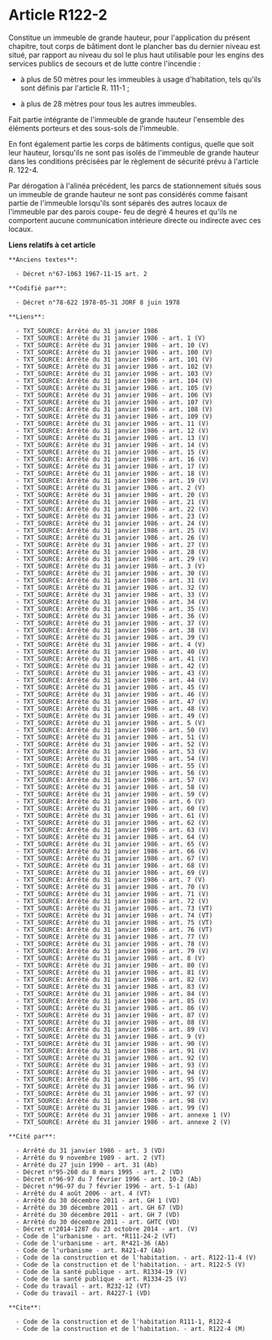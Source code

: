 # Article R122-2

Constitue un immeuble de grande hauteur, pour l'application du présent chapitre, tout corps de bâtiment dont le plancher bas
du dernier niveau est situé, par rapport au niveau du sol le plus haut utilisable pour les engins des services publics de
secours et de lutte contre l'incendie :

- à plus de 50 mètres pour les immeubles à usage d'habitation, tels qu'ils sont définis par l'article R. 111-1 ;

- à plus de 28 mètres pour tous les autres immeubles.

Fait partie intégrante de l'immeuble de grande hauteur l'ensemble des éléments porteurs et des sous-sols de l'immeuble.

En font également partie les corps de bâtiments contigus, quelle que soit leur hauteur, lorsqu'ils ne sont pas isolés de
l'immeuble de grande hauteur dans les conditions précisées par le règlement de sécurité prévu à l'article R. 122-4.

Par dérogation à l'alinéa précédent, les parcs de stationnement situés sous un immeuble de grande hauteur ne sont pas
considérés comme faisant partie de l'immeuble lorsqu'ils sont séparés des autres locaux de l'immeuble par des parois coupe-
feu de degré 4 heures et qu'ils ne comportent aucune communication intérieure directe ou indirecte avec ces locaux.

**Liens relatifs à cet article**

	**Anciens textes**:

	  - Décret n°67-1063 1967-11-15 art. 2

	**Codifié par**:

	  - Décret n°78-622 1978-05-31 JORF 8 juin 1978

	**Liens**:

	  - TXT_SOURCE: Arrêté du 31 janvier 1986
	  - TXT_SOURCE: Arrêté du 31 janvier 1986 - art. 1 (V)
	  - TXT_SOURCE: Arrêté du 31 janvier 1986 - art. 10 (V)
	  - TXT_SOURCE: Arrêté du 31 janvier 1986 - art. 100 (V)
	  - TXT_SOURCE: Arrêté du 31 janvier 1986 - art. 101 (V)
	  - TXT_SOURCE: Arrêté du 31 janvier 1986 - art. 102 (V)
	  - TXT_SOURCE: Arrêté du 31 janvier 1986 - art. 103 (V)
	  - TXT_SOURCE: Arrêté du 31 janvier 1986 - art. 104 (V)
	  - TXT_SOURCE: Arrêté du 31 janvier 1986 - art. 105 (V)
	  - TXT_SOURCE: Arrêté du 31 janvier 1986 - art. 106 (V)
	  - TXT_SOURCE: Arrêté du 31 janvier 1986 - art. 107 (V)
	  - TXT_SOURCE: Arrêté du 31 janvier 1986 - art. 108 (V)
	  - TXT_SOURCE: Arrêté du 31 janvier 1986 - art. 109 (V)
	  - TXT_SOURCE: Arrêté du 31 janvier 1986 - art. 11 (V)
	  - TXT_SOURCE: Arrêté du 31 janvier 1986 - art. 12 (V)
	  - TXT_SOURCE: Arrêté du 31 janvier 1986 - art. 13 (V)
	  - TXT_SOURCE: Arrêté du 31 janvier 1986 - art. 14 (V)
	  - TXT_SOURCE: Arrêté du 31 janvier 1986 - art. 15 (V)
	  - TXT_SOURCE: Arrêté du 31 janvier 1986 - art. 16 (V)
	  - TXT_SOURCE: Arrêté du 31 janvier 1986 - art. 17 (V)
	  - TXT_SOURCE: Arrêté du 31 janvier 1986 - art. 18 (V)
	  - TXT_SOURCE: Arrêté du 31 janvier 1986 - art. 19 (V)
	  - TXT_SOURCE: Arrêté du 31 janvier 1986 - art. 2 (V)
	  - TXT_SOURCE: Arrêté du 31 janvier 1986 - art. 20 (V)
	  - TXT_SOURCE: Arrêté du 31 janvier 1986 - art. 21 (V)
	  - TXT_SOURCE: Arrêté du 31 janvier 1986 - art. 22 (V)
	  - TXT_SOURCE: Arrêté du 31 janvier 1986 - art. 23 (V)
	  - TXT_SOURCE: Arrêté du 31 janvier 1986 - art. 24 (V)
	  - TXT_SOURCE: Arrêté du 31 janvier 1986 - art. 25 (V)
	  - TXT_SOURCE: Arrêté du 31 janvier 1986 - art. 26 (V)
	  - TXT_SOURCE: Arrêté du 31 janvier 1986 - art. 27 (V)
	  - TXT_SOURCE: Arrêté du 31 janvier 1986 - art. 28 (V)
	  - TXT_SOURCE: Arrêté du 31 janvier 1986 - art. 29 (V)
	  - TXT_SOURCE: Arrêté du 31 janvier 1986 - art. 3 (V)
	  - TXT_SOURCE: Arrêté du 31 janvier 1986 - art. 30 (V)
	  - TXT_SOURCE: Arrêté du 31 janvier 1986 - art. 31 (V)
	  - TXT_SOURCE: Arrêté du 31 janvier 1986 - art. 32 (V)
	  - TXT_SOURCE: Arrêté du 31 janvier 1986 - art. 33 (V)
	  - TXT_SOURCE: Arrêté du 31 janvier 1986 - art. 34 (V)
	  - TXT_SOURCE: Arrêté du 31 janvier 1986 - art. 35 (V)
	  - TXT_SOURCE: Arrêté du 31 janvier 1986 - art. 36 (V)
	  - TXT_SOURCE: Arrêté du 31 janvier 1986 - art. 37 (V)
	  - TXT_SOURCE: Arrêté du 31 janvier 1986 - art. 38 (V)
	  - TXT_SOURCE: Arrêté du 31 janvier 1986 - art. 39 (V)
	  - TXT_SOURCE: Arrêté du 31 janvier 1986 - art. 4 (V)
	  - TXT_SOURCE: Arrêté du 31 janvier 1986 - art. 40 (V)
	  - TXT_SOURCE: Arrêté du 31 janvier 1986 - art. 41 (V)
	  - TXT_SOURCE: Arrêté du 31 janvier 1986 - art. 42 (V)
	  - TXT_SOURCE: Arrêté du 31 janvier 1986 - art. 43 (V)
	  - TXT_SOURCE: Arrêté du 31 janvier 1986 - art. 44 (V)
	  - TXT_SOURCE: Arrêté du 31 janvier 1986 - art. 45 (V)
	  - TXT_SOURCE: Arrêté du 31 janvier 1986 - art. 46 (V)
	  - TXT_SOURCE: Arrêté du 31 janvier 1986 - art. 47 (V)
	  - TXT_SOURCE: Arrêté du 31 janvier 1986 - art. 48 (V)
	  - TXT_SOURCE: Arrêté du 31 janvier 1986 - art. 49 (V)
	  - TXT_SOURCE: Arrêté du 31 janvier 1986 - art. 5 (V)
	  - TXT_SOURCE: Arrêté du 31 janvier 1986 - art. 50 (V)
	  - TXT_SOURCE: Arrêté du 31 janvier 1986 - art. 51 (V)
	  - TXT_SOURCE: Arrêté du 31 janvier 1986 - art. 52 (V)
	  - TXT_SOURCE: Arrêté du 31 janvier 1986 - art. 53 (V)
	  - TXT_SOURCE: Arrêté du 31 janvier 1986 - art. 54 (V)
	  - TXT_SOURCE: Arrêté du 31 janvier 1986 - art. 55 (V)
	  - TXT_SOURCE: Arrêté du 31 janvier 1986 - art. 56 (V)
	  - TXT_SOURCE: Arrêté du 31 janvier 1986 - art. 57 (V)
	  - TXT_SOURCE: Arrêté du 31 janvier 1986 - art. 58 (V)
	  - TXT_SOURCE: Arrêté du 31 janvier 1986 - art. 59 (V)
	  - TXT_SOURCE: Arrêté du 31 janvier 1986 - art. 6 (V)
	  - TXT_SOURCE: Arrêté du 31 janvier 1986 - art. 60 (V)
	  - TXT_SOURCE: Arrêté du 31 janvier 1986 - art. 61 (V)
	  - TXT_SOURCE: Arrêté du 31 janvier 1986 - art. 62 (V)
	  - TXT_SOURCE: Arrêté du 31 janvier 1986 - art. 63 (V)
	  - TXT_SOURCE: Arrêté du 31 janvier 1986 - art. 64 (V)
	  - TXT_SOURCE: Arrêté du 31 janvier 1986 - art. 65 (V)
	  - TXT_SOURCE: Arrêté du 31 janvier 1986 - art. 66 (V)
	  - TXT_SOURCE: Arrêté du 31 janvier 1986 - art. 67 (V)
	  - TXT_SOURCE: Arrêté du 31 janvier 1986 - art. 68 (V)
	  - TXT_SOURCE: Arrêté du 31 janvier 1986 - art. 69 (V)
	  - TXT_SOURCE: Arrêté du 31 janvier 1986 - art. 7 (V)
	  - TXT_SOURCE: Arrêté du 31 janvier 1986 - art. 70 (V)
	  - TXT_SOURCE: Arrêté du 31 janvier 1986 - art. 71 (V)
	  - TXT_SOURCE: Arrêté du 31 janvier 1986 - art. 72 (V)
	  - TXT_SOURCE: Arrêté du 31 janvier 1986 - art. 73 (VT)
	  - TXT_SOURCE: Arrêté du 31 janvier 1986 - art. 74 (VT)
	  - TXT_SOURCE: Arrêté du 31 janvier 1986 - art. 75 (VT)
	  - TXT_SOURCE: Arrêté du 31 janvier 1986 - art. 76 (VT)
	  - TXT_SOURCE: Arrêté du 31 janvier 1986 - art. 77 (V)
	  - TXT_SOURCE: Arrêté du 31 janvier 1986 - art. 78 (V)
	  - TXT_SOURCE: Arrêté du 31 janvier 1986 - art. 79 (V)
	  - TXT_SOURCE: Arrêté du 31 janvier 1986 - art. 8 (V)
	  - TXT_SOURCE: Arrêté du 31 janvier 1986 - art. 80 (V)
	  - TXT_SOURCE: Arrêté du 31 janvier 1986 - art. 81 (V)
	  - TXT_SOURCE: Arrêté du 31 janvier 1986 - art. 82 (V)
	  - TXT_SOURCE: Arrêté du 31 janvier 1986 - art. 83 (V)
	  - TXT_SOURCE: Arrêté du 31 janvier 1986 - art. 84 (V)
	  - TXT_SOURCE: Arrêté du 31 janvier 1986 - art. 85 (V)
	  - TXT_SOURCE: Arrêté du 31 janvier 1986 - art. 86 (V)
	  - TXT_SOURCE: Arrêté du 31 janvier 1986 - art. 87 (V)
	  - TXT_SOURCE: Arrêté du 31 janvier 1986 - art. 88 (V)
	  - TXT_SOURCE: Arrêté du 31 janvier 1986 - art. 89 (V)
	  - TXT_SOURCE: Arrêté du 31 janvier 1986 - art. 9 (V)
	  - TXT_SOURCE: Arrêté du 31 janvier 1986 - art. 90 (V)
	  - TXT_SOURCE: Arrêté du 31 janvier 1986 - art. 91 (V)
	  - TXT_SOURCE: Arrêté du 31 janvier 1986 - art. 92 (V)
	  - TXT_SOURCE: Arrêté du 31 janvier 1986 - art. 93 (V)
	  - TXT_SOURCE: Arrêté du 31 janvier 1986 - art. 94 (V)
	  - TXT_SOURCE: Arrêté du 31 janvier 1986 - art. 95 (V)
	  - TXT_SOURCE: Arrêté du 31 janvier 1986 - art. 96 (V)
	  - TXT_SOURCE: Arrêté du 31 janvier 1986 - art. 97 (V)
	  - TXT_SOURCE: Arrêté du 31 janvier 1986 - art. 98 (V)
	  - TXT_SOURCE: Arrêté du 31 janvier 1986 - art. 99 (V)
	  - TXT_SOURCE: Arrêté du 31 janvier 1986 - art. annexe 1 (V)
	  - TXT_SOURCE: Arrêté du 31 janvier 1986 - art. annexe 2 (V)

	**Cité par**:

	  - Arrêté du 31 janvier 1986 - art. 3 (VD)
	  - Arrêté du 9 novembre 1989 - art. 2 (VT)
	  - Arrêté du 27 juin 1990 - art. 31 (Ab)
	  - Décret n°95-260 du 8 mars 1995 - art. 2 (VD)
	  - Décret n°96-97 du 7 février 1996 - art. 10-2 (Ab)
	  - Décret n°96-97 du 7 février 1996 - art. 5-1 (Ab)
	  - Arrêté du 4 août 2006 - art. 4 (VT)
	  - Arrêté du 30 décembre 2011 - art. GH 1 (VD)
	  - Arrêté du 30 décembre 2011 - art. GH 67 (VD)
	  - Arrêté du 30 décembre 2011 - art. GH 7 (VD)
	  - Arrêté du 30 décembre 2011 - art. GHTC (VD)
	  - Décret n°2014-1287 du 23 octobre 2014 - art. (V)
	  - Code de l'urbanisme - art. *R111-24-2 (VT)
	  - Code de l'urbanisme - art. R*421-36 (Ab)
	  - Code de l'urbanisme - art. R421-47 (Ab)
	  - Code de la construction et de l'habitation. - art. R122-11-4 (V)
	  - Code de la construction et de l'habitation. - art. R122-5 (V)
	  - Code de la santé publique - art. R1334-19 (V)
	  - Code de la santé publique - art. R1334-25 (V)
	  - Code du travail - art. R232-12 (VT)
	  - Code du travail - art. R4227-1 (VD)

	**Cite**:

	  - Code de la construction et de l'habitation R111-1, R122-4
	  - Code de la construction et de l'habitation. - art. R122-4 (M)
